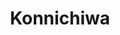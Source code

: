 ---
layout: place
title: "Konnichiwa"
permalink: /north-carolina/charlotte/konnichiwa.html
stateAbbr: NC
stateName: North Carolina
cityName: Charlotte
seo:
  name: "Konnichiwa"
  type: Restaurant
  links: https://www.konnichiwacharlotte.com/
description: "Konnichiwa serves delicious sushi in Charlotte, North Carolina. Try fresh Japanese dishes for a great dining experience. "
place_id: ChIJkbGxEdWfVogREC3j2glYA1Y
photos:
  - name: >-
      places/ChIJkbGxEdWfVogREC3j2glYA1Y/photos/AeeoHcJ8Qm6kj1Y9E0heeDI22ivmf0SuMKq9VdCUc3OmNIvWu91-mlgGHn1oq_KKWEiQjq3rNt_5qz0dCTF9og4ReswjHj0_WJGBvhOlLTq_GxmA_shvxFBR-f_j-I2vdPovuXlbYl2bmr-7ZFnLFGnVy3xhwiMDWhv9kYTkxgD8KwltLg7QP4hs5CLu9xR_U5ZfXmnjMvVGlXIq_JhUtemh26qknpUzPPpDslG-_yHetktOUsWszxWeT7h9D8t09FuROY6lSaHA1nAWl989rfEIQY24snFD1bAMetTXQSnmIguz8g
    widthPx: 1060
    heightPx: 1423
    authorAttributions:
      - displayName: Konnichiwa Charlotte
        uri: https://maps.google.com/maps/contrib/109737730706723033737
        photoUri: >-
          https://lh3.googleusercontent.com/a/ACg8ocIcIBQJCJ1yQS6LZYblNPxEUnAP17mx3w5W1fIJHgnblMLiVg=s100-p-k-no-mo
    flagContentUri: >-
      https://www.google.com/local/imagery/report/?cb_client=maps_api_places.places_api&image_key=!1e10!2sAF1QipO8OPG91XZlYnEaGnryLS6jc5HpbUsy_cWnv9yx&hl=en-US
    googleMapsUri: >-
      https://www.google.com/maps/place//data=!3m4!1e2!3m2!1sAF1QipO8OPG91XZlYnEaGnryLS6jc5HpbUsy_cWnv9yx!2e10!4m2!3m1!1s0x88569fd511b1b191:0x56035809dae32d10
  - name: >-
      places/ChIJkbGxEdWfVogREC3j2glYA1Y/photos/AeeoHcKu9gJ8Vn6si4VCGvqXttBKHQBQ983PTBcXH-PUl6Y2IBqNo7bcqs9Kk16gV_i1PwLQCsKJ3OeBCCBEz5cCRnDIgokBmxIiX-rE4Of_yu6Ew9zmnd7vgjRoncNveAyt8BYUJ-WgkeRR14fOVjxZFctm5VODYiXtGE4pOfFLY78Gm6JEDL4W_INvcJgcm8_8KxH-OX45oh2TPqpb9T8qZcxkNrfiH44oesExVQ7dlkrH6pknYjINxkU_ExcjRhmJ9fu9GMRrIGQakjScz0khzXiuzluYPigzX3ilT4fV7TKcoY9huVxDJGfP2Dm4Abn0loH-EfI4f6uLwlLLaNahpVzb68sarzXEZGOWkvXZUwCtSvft5G-ynQF8M3vsnGlDQCLMkLjiA_arxu-X0Aw9V3F_N_a3e036yQ1oh2YYODs
    widthPx: 4032
    heightPx: 3024
    authorAttributions:
      - displayName: Kevin Lempke
        uri: https://maps.google.com/maps/contrib/114635896725887200561
        photoUri: >-
          https://lh3.googleusercontent.com/a/ACg8ocJvAW9Uw72egTvCzSfnvu0GF1Ls0itp2QoPFvPBrb966kJ8Lw=s100-p-k-no-mo
    flagContentUri: >-
      https://www.google.com/local/imagery/report/?cb_client=maps_api_places.places_api&image_key=!1e10!2sCIHM0ogKEICAgIDh_4GfNg&hl=en-US
    googleMapsUri: >-
      https://www.google.com/maps/place//data=!3m4!1e2!3m2!1sCIHM0ogKEICAgIDh_4GfNg!2e10!4m2!3m1!1s0x88569fd511b1b191:0x56035809dae32d10
  - name: >-
      places/ChIJkbGxEdWfVogREC3j2glYA1Y/photos/AeeoHcI5KU_H-zH9s5l3Ca539X5P0RyJ3-oDnEL0zTlwu1i9F3zktlijEneH0EitCDyl3bYD3lbMhBYVJsSg6gUHtFzW6Obi29m_hf1S1N9YJ4X3jT29haSIeKOTLZfM_yjeQ21p_RfB0OWQVPnKLUpYjitvqXiVplMAyCxWACR6ojPBXVM_IVvP4EahGYiDRZhBf8a2Mdm0HcIg5ii1VAhDul102eU6DIos2sS4U3t6tWuNiX1fugYA5yKDwpdOC06aAoBr3QltEoyyME4QVX2liSBsAauiluzhqR-DRNBReNoMbnFALiPqNbBdHJ4zIMsRKZx6C0uUJb_yFLX23TEOjqHqeRbWByJZrbfhTJwHCB20uCaTGUMU8f3sJHqrP246mr_zti4oavVB-FuFGHqf42ZcHElrEFeqx8DqEII-9RkgRg
    widthPx: 4031
    heightPx: 3023
    authorAttributions:
      - displayName: A LaChelle
        uri: https://maps.google.com/maps/contrib/101768601147945196805
        photoUri: >-
          https://lh3.googleusercontent.com/a/ACg8ocKS5OAkTzpB3StB1NzcwNBnhUgg4ERXwz6LCOFiTTAnpKQtzA=s100-p-k-no-mo
    flagContentUri: >-
      https://www.google.com/local/imagery/report/?cb_client=maps_api_places.places_api&image_key=!1e10!2sCIHM0ogKEICAgMCIrIWeXA&hl=en-US
    googleMapsUri: >-
      https://www.google.com/maps/place//data=!3m4!1e2!3m2!1sCIHM0ogKEICAgMCIrIWeXA!2e10!4m2!3m1!1s0x88569fd511b1b191:0x56035809dae32d10
  - name: >-
      places/ChIJkbGxEdWfVogREC3j2glYA1Y/photos/AeeoHcISOisrlTmw1TZ8X2nO_WqT9gNkXqvDx46KXhgTBMPE0MO24p3Dxs-qunri2B5VSm5p3XQetPo6NiKbe8myR-8LfgASlx2ZVazbEFsGhPudC__B8yFN0eV1BCWRu6vClRv63xaLxSN-QkJ2kUIFW2AuNYzVciIS_ZD3e6NrfkqgzetvAkW3S_dIKuS_PbczcVNypEq75I59Sdz4QoCwrfMSH9or0-bveAy_pFkT7Zl-MAszyc56561VC7tQ-YrMTQD8io6Jg3OdDZ_okbBR5tUsq842G5IYM6ATRzVI1hF0aRGoyDgJ15nCGKgTS7tCGkzn6yu-x0sRuX96TIClb_DvxCsG6dT1AaR5qeB69sn3shwhyO83azZg4a5kX2rhZ_ttPGG6CVB37qqxiK-07K0jQUeXefppnzrCTtAyOOQ
    widthPx: 4032
    heightPx: 2268
    authorAttributions:
      - displayName: Jhulye Sparrenberger Marti
        uri: https://maps.google.com/maps/contrib/106202593694359314031
        photoUri: >-
          https://lh3.googleusercontent.com/a-/ALV-UjUK0H_RUYJ_PVI00KC3XQCXNt0JptyLXeMQm9Qrr9GTYdY2M4CIAg=s100-p-k-no-mo
    flagContentUri: >-
      https://www.google.com/local/imagery/report/?cb_client=maps_api_places.places_api&image_key=!1e10!2sCIHM0ogKEICAgIDr5_eYNw&hl=en-US
    googleMapsUri: >-
      https://www.google.com/maps/place//data=!3m4!1e2!3m2!1sCIHM0ogKEICAgIDr5_eYNw!2e10!4m2!3m1!1s0x88569fd511b1b191:0x56035809dae32d10
  - name: >-
      places/ChIJkbGxEdWfVogREC3j2glYA1Y/photos/AeeoHcIkvjPtI9gcCZsHvpbu7BXqCuq9lg2fWndaL0aJNECxcQcayczDAUZbgCN_Z663NF-cpQ6bXCcVy669T1F74MgU0X2qmZGeOxInAWbey6HKQWE0DbMsp-A4mex6pv4dTcrGRNg0k2_tntZHnGxMIGGjBIw7V4v4Hqtx8ehbc5b748R_wNueNHqLvu1jiDeZrYFnACKw33DxMuXuOY20PS1syJlx_i39z2_OUP3pmPizGfcHPH8qGyTVUDW6eT7te4TJyjuzEHTREGICRD6SHtmSFcYhR1xBJ37QibbKOOya10eB3Ffo7skmTuu6YeNPXGWLQf0eauvQWOV8xeiyuxv1fj86vq7nKRaNexp2bN6Kwphosdun5uHUXfXSoFFflKWn7FoWsHPqOZMurGB_PAEe4bCSx0g5tb274dFhqDXaEQ
    widthPx: 3024
    heightPx: 4032
    authorAttributions:
      - displayName: Sher Yang
        uri: https://maps.google.com/maps/contrib/113109917192890359620
        photoUri: >-
          https://lh3.googleusercontent.com/a-/ALV-UjUGfVGF4cEs4wPH3vt1zUV_XtUBUfHot50WoNc8ZnlLvhh38vmw=s100-p-k-no-mo
    flagContentUri: >-
      https://www.google.com/local/imagery/report/?cb_client=maps_api_places.places_api&image_key=!1e10!2sCIHM0ogKEICAgICr2eiIbg&hl=en-US
    googleMapsUri: >-
      https://www.google.com/maps/place//data=!3m4!1e2!3m2!1sCIHM0ogKEICAgICr2eiIbg!2e10!4m2!3m1!1s0x88569fd511b1b191:0x56035809dae32d10
  - name: >-
      places/ChIJkbGxEdWfVogREC3j2glYA1Y/photos/AeeoHcIp-13UpOn7KqBRokh7cp0IQE77N_HMUMrMkfeHm_ETbI3DNtU_E0LUK_3qhmcGEB-WL0PR3Oe-QiLPAwReolr3phjv0yj3KXhFQZGqMvCzWtlUy1BOyw3RTq6DLWE_GM8zPmfqHmWvitxSSGhWQSgiw7iEI7pM-sYUmm0HhMDjxWvfANgBvxWFNs4iha-py5RyMr3H_juiPTTdK5qZNzgC0cm0hrQWgWYDepZd1UFn-nbHOBvr-5kKyh7TrsknoCKcxeh2oH46eMgAU49NC9k4I2bwYmmlTjYIEUkW_JSPkn9MD9G19Gu7AYxKGGZj3DljuHCfm2HuY04_pG2YWOnsQLZCkj7MocvojuxdPUdLljy7hcMixzkGgs6uAI99cxFZkfvysG21VcTqhWi85afbZ9y4OGYs4AS6S4jDJytuy4c
    widthPx: 4000
    heightPx: 3000
    authorAttributions:
      - displayName: LaTina Jordan
        uri: https://maps.google.com/maps/contrib/117752613526168006602
        photoUri: >-
          https://lh3.googleusercontent.com/a-/ALV-UjUGPUR3by1_j-mXmZbJR1z4dl_SUACKlV8Ua8UzqjGY6uvcT643Cg=s100-p-k-no-mo
    flagContentUri: >-
      https://www.google.com/local/imagery/report/?cb_client=maps_api_places.places_api&image_key=!1e10!2sCIHM0ogKEICAgIDj9Zz-9AE&hl=en-US
    googleMapsUri: >-
      https://www.google.com/maps/place//data=!3m4!1e2!3m2!1sCIHM0ogKEICAgIDj9Zz-9AE!2e10!4m2!3m1!1s0x88569fd511b1b191:0x56035809dae32d10
  - name: >-
      places/ChIJkbGxEdWfVogREC3j2glYA1Y/photos/AeeoHcK8qKEhDOOZrNcDuV5WE0-cWRajTTGQ9jOJBpHtIMYllKeiV4r3OeVzkArSuc7W1IUTVhr4gsW2kOzxKmkTyo3tabEE3HJujtl8m1LQz1BrInhhfCy9OVgm0G5meFq6IzocQ1b-G9-mVcX5HZHKi0lctwosPaTp6uzbD3TsdP50KA0TUgcF8w3jrQPbfrW5dtdYfr1S26TEwJtNQPxw-f-OKcY7Z6MoaaMdGOr9kJnWtW1RSnjWqfoLMk_lyJf9L3a72gByz316Q3s9mf8q2gM7e0drDRT6VkysBsUbOJHxyfevZIjiOrjlr5zr1powEx1Sae_WqO6d6Epp_DM0q50Zes65Pf6FA-ptlTqWBFLw7DIqNAygLhQdd0ywOkJwZ8npNqbdtefuyUiW43OSwSW2mmJH7wofL2hXb9IkcmUXB-4j
    widthPx: 4032
    heightPx: 3024
    authorAttributions:
      - displayName: Nancy Tran
        uri: https://maps.google.com/maps/contrib/112782825977285956075
        photoUri: >-
          https://lh3.googleusercontent.com/a-/ALV-UjU8bDF4bUBQe0f6UyLPSspmeNfdU6N1sEmfYECDAfZQl4FS8KeAVg=s100-p-k-no-mo
    flagContentUri: >-
      https://www.google.com/local/imagery/report/?cb_client=maps_api_places.places_api&image_key=!1e10!2sCIHM0ogKEICAgICnv8mAqAE&hl=en-US
    googleMapsUri: >-
      https://www.google.com/maps/place//data=!3m4!1e2!3m2!1sCIHM0ogKEICAgICnv8mAqAE!2e10!4m2!3m1!1s0x88569fd511b1b191:0x56035809dae32d10
  - name: >-
      places/ChIJkbGxEdWfVogREC3j2glYA1Y/photos/AeeoHcJVxCzthw2hTSGfzji2eNqsL0iR9oCiGEv-cc4WKxvZ32684cUaibDqNIhTSfUtRxMzygJqrm3z2SMAQlWo4IykcxgFcfQXwFhcp4ENKIzSqocFtxi4ImzQOsAaGFWm0LOoFrs-b5XQYE7IfnEEci3614OZyBZECsO5eOEyjurwQolFBgEqrc0A7Luhy1RGr0qGgCeskxmSJqcc9ytw5njwIzWmVO1FIGJCZwx4-E96Gz0jDJ-DCnPufY8u-I5-13K9As7EVLUPlfM5AHEfNGGKwWdafBsGwSfS0XVjnvTnicfJ2s0pvjLhbS2eQipTAnPI-Gj6w9l34T5y0sjdlCYhDK6p3co9gWpG4Wa-Cmu3gvCbB9jDEDItAwcYBg3UtpAkzLsPx6-GefDi0qWVsFNMkU6PxGKA-w3pi0RDyuf-Ah3i
    widthPx: 3024
    heightPx: 4032
    authorAttributions:
      - displayName: Dr. Charlotte Ziroll
        uri: https://maps.google.com/maps/contrib/117576235901137251531
        photoUri: >-
          https://lh3.googleusercontent.com/a/ACg8ocJ5s71xsl3l4QWloNzweMbjJ3ch0p6GHzsheUu7t3O4V5QSNg=s100-p-k-no-mo
    flagContentUri: >-
      https://www.google.com/local/imagery/report/?cb_client=maps_api_places.places_api&image_key=!1e10!2sCIHM0ogKEICAgMCI4safxQE&hl=en-US
    googleMapsUri: >-
      https://www.google.com/maps/place//data=!3m4!1e2!3m2!1sCIHM0ogKEICAgMCI4safxQE!2e10!4m2!3m1!1s0x88569fd511b1b191:0x56035809dae32d10
  - name: >-
      places/ChIJkbGxEdWfVogREC3j2glYA1Y/photos/AeeoHcJSZ8nindrAZPNErrtKJx-GrGqZvhVHF8Xnk5ZbGj8Dlxa1XkeqVv7PLLsEjTEVzvZpl1-uwvjJ1otOkw6BgvzBV55Fg2pg8vI-gKW0Wu2iMlJdYL6Kh8MC1IYviEMLkVMPt6zFVy0Y8jEHE8lsL_J3ISgPAp-KNympf7NsRaWGVQpQslVCDfkYHtKGcKfadASExDtfoEbm2LwUnGtDb6IBb38sQbqRtSFgf_t3-dET49XhcFsgjEfAvGdmCR9O0ynRKmT_SICZePRnC-xJmSrh51Obxmp0wKcdNXNiF6iefriMCJGAramuZgSZGnJZnTqPcgfHUIsB1fPz1MK3unErDtsFlks-KCM4gbRwZM3JdvN4T0URN-ah3yiEnCBHo7MzbQQq9befWSAfT1_s7JDYmco-QFaBVErYbbhvu11dJ1jF
    widthPx: 4000
    heightPx: 2252
    authorAttributions:
      - displayName: Romeooh
        uri: https://maps.google.com/maps/contrib/112432235342512994468
        photoUri: >-
          https://lh3.googleusercontent.com/a-/ALV-UjVRoAJuVz0N7JJnJxf5CrFIL0ZPOPijBM3Axci0uxOYDOgaLbef8g=s100-p-k-no-mo
    flagContentUri: >-
      https://www.google.com/local/imagery/report/?cb_client=maps_api_places.places_api&image_key=!1e10!2sCIHM0ogKEICAgICZl7n1uQE&hl=en-US
    googleMapsUri: >-
      https://www.google.com/maps/place//data=!3m4!1e2!3m2!1sCIHM0ogKEICAgICZl7n1uQE!2e10!4m2!3m1!1s0x88569fd511b1b191:0x56035809dae32d10
  - name: >-
      places/ChIJkbGxEdWfVogREC3j2glYA1Y/photos/AeeoHcKUFeAYW2799-8s8YLpZJ0QBrmbLBHRQ6yI-R11HJEGLHcRHX4ojdry3211nwt-ymAM_qiu9pjze7EAfuw1WZIScGlNvV2bmotkWcy37LDLcPyhM2hQWzin46gmUvIypmZJQCp-Bk-kPjSaWoWRpyngVp7sIWaUw7OIzt2yKgNDIr_OW-Fdu0wFaGl7qizcf4NJ_TJFTGBgQgfFKx9uMsjapzYsewcSCIFWvQwZgTphx2M5T4SQwdvVQEZJ0JJhoIpfx6Z_vteShMUJFr2PE2dBe7zCgjRoy5SVvDPKoHygqiGOPIhOKhcw7N_ohVHgAT5Ttqsj0VOOSYeqLAmf1qj_con-W2_9seMsPO_ug9Mw_iWBD0Hf9SHt4KA_SFjACy_YZj2q1R8teO94lbprjuMCGh_h6QoSynpeFg1Db_QpoZ4
    widthPx: 4080
    heightPx: 3060
    authorAttributions:
      - displayName: Antonio Tiu T
        uri: https://maps.google.com/maps/contrib/115131341124631702096
        photoUri: >-
          https://lh3.googleusercontent.com/a/ACg8ocL9dvx8ivYiV3YUcYzs5gFlXb0LAmCG28uRmd2_2kmXu9UZ8w=s100-p-k-no-mo
    flagContentUri: >-
      https://www.google.com/local/imagery/report/?cb_client=maps_api_places.places_api&image_key=!1e10!2sCIHM0ogKEICAgICvsqSI3AE&hl=en-US
    googleMapsUri: >-
      https://www.google.com/maps/place//data=!3m4!1e2!3m2!1sCIHM0ogKEICAgICvsqSI3AE!2e10!4m2!3m1!1s0x88569fd511b1b191:0x56035809dae32d10
address: '1315 East Blvd #130, Charlotte, NC 28203, USA'
street: '1315 East Blvd #130'
city: Charlotte
state: NC
zip: '28203'
country: USA
neighborhood: Dilworth
latitude: '35.201649'
longitude: '-80.843995'
accessibility_options:
  wheelchairAccessibleParking: true
  wheelchairAccessibleEntrance: true
  wheelchairAccessibleRestroom: true
  wheelchairAccessibleSeating: true
business_status: OPERATIONAL
name: Konnichiwa
google_maps_links:
  directionsUri: >-
    https://www.google.com/maps/dir//''/data=!4m7!4m6!1m1!4e2!1m2!1m1!1s0x88569fd511b1b191:0x56035809dae32d10!3e0
  placeUri: https://maps.google.com/?cid=6197894311542205712
  writeAReviewUri: >-
    https://www.google.com/maps/place//data=!4m3!3m2!1s0x88569fd511b1b191:0x56035809dae32d10!12e1
  reviewsUri: >-
    https://www.google.com/maps/place//data=!4m4!3m3!1s0x88569fd511b1b191:0x56035809dae32d10!9m1!1b1
  photosUri: >-
    https://www.google.com/maps/place//data=!4m3!3m2!1s0x88569fd511b1b191:0x56035809dae32d10!10e5
primary_type: Japanese Restaurant
opening_hours:
  regular: null
  current: null
secondary_opening_hours:
  regular:
    weekdayDescriptions: null
    type: null
  current:
    weekdayDescriptions: null
    type: null
phone: (980) 498-0420
price_level: PRICE_LEVEL_MODERATE
price_range: $20 &ndash; $30
rating: '4.5'
rating_count: 466
website: https://www.konnichiwacharlotte.com/
reviews: null
parking_options: null
payment_options: null
allow_dogs: null
curbside_pickup: null
delivery: null
dine_in: null
good_for_children: null
good_for_groups: null
good_for_sports: null
live_music: null
menu_for_children: null
outdoor_seating: null
reservable: null
restroom: null
serves_beer: null
serves_breakfast: null
serves_brunch: null
serves_cocktails: null
serves_coffee: null
serves_dinner: null
serves_dessert: null
serves_lunch: null
serves_vegetarian_food: null
serves_wine: null
takeout: null
summary: null

---